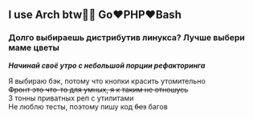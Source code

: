 ## I use Arch btw🏳️‍🌈 **Go❤️PHP❤️Bash**

### Долго выбираешь дистрибутив линукса? Лучше выбери маме цветы

***Начинай своё утро с небольшой порции рефакторинга***

Я выбираю бэк, потому что кнопки красить утомительно <br />
~~Фронт это что-то для умных, я к таким не отношусь~~ <br />
3 тонны приватных реп с утилитами <br />
Не люблю тесты, поэтому пишу код ~~без~~ багов <br />
